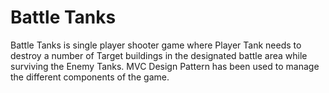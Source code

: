 # Battle Tanks
Battle Tanks is single player shooter game where Player Tank needs to destroy a number of Target buildings in the designated battle area while surviving the Enemy Tanks. 
MVC Design Pattern has been used to manage the different components of the game.
